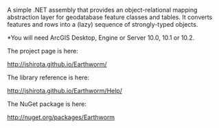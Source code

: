 A simple .NET assembly that provides an object-relational mapping abstraction layer for geodatabase feature classes and tables. It converts features and rows into a (lazy) sequence of strongly-typed objects.

*You will need ArcGIS Desktop, Engine or Server 10.0, 10.1 or 10.2.

The project page is here:

http://jshirota.github.io/Earthworm/

The library reference is here:

http://jshirota.github.io/Earthworm/Help/

The NuGet package is here:

http://nuget.org/packages/Earthworm

